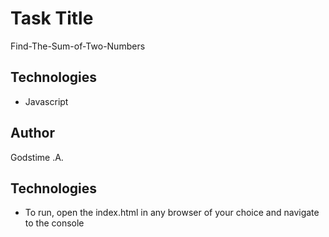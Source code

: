 # Task Title
Find-The-Sum-of-Two-Numbers

## Technologies

- Javascript

## Author
Godstime .A.

## Technologies
 * To run, open the index.html in any browser of your choice and navigate to the console
 